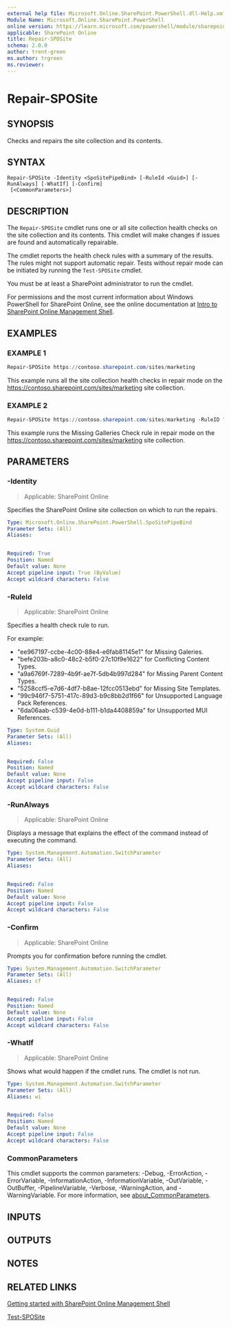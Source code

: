 ```yaml
---
external help file: Microsoft.Online.SharePoint.PowerShell.dll-Help.xml
Module Name: Microsoft.Online.SharePoint.PowerShell
online version: https://learn.microsoft.com/powershell/module/sharepoint-online/repair-sposite
applicable: SharePoint Online
title: Repair-SPOSite
schema: 2.0.0
author: trent-green
ms.author: trgreen
ms.reviewer:
---
```


# Repair-SPOSite

## SYNOPSIS

Checks and repairs the site collection and its contents.

## SYNTAX

```
Repair-SPOSite -Identity <SpoSitePipeBind> [-RuleId <Guid>] [-RunAlways] [-WhatIf] [-Confirm]
 [<CommonParameters>]
```

## DESCRIPTION

The `Repair-SPOSite` cmdlet runs one or all site collection health checks on the site collection and its contents.
This cmdlet will make changes if issues are found and automatically repairable.

The cmdlet reports the health check rules with a summary of the results.
The rules might not support automatic repair.
Tests without repair mode can be initiated by running the `Test-SPOSite` cmdlet.

You must be at least a SharePoint administrator to run the cmdlet.

For permissions and the most current information about Windows PowerShell for SharePoint Online, see the online documentation at [Intro to SharePoint Online Management Shell](/powershell/sharepoint/sharepoint-online/introduction-sharepoint-online-management-shell).

## EXAMPLES

### EXAMPLE 1

```powershell
Repair-SPOSite https://contoso.sharepoint.com/sites/marketing
```

This example runs all the site collection health checks in repair mode on the <https://contoso.sharepoint.com/sites/marketing> site collection.

### EXAMPLE 2

```powershell
Repair-SPOSite https://contoso.sharepoint.com/sites/marketing -RuleID "ee967197-ccbe-4c00-88e4-e6fab81145e1"
```

This example runs the Missing Galleries Check rule in repair mode on the <https://contoso.sharepoint.com/sites/marketing> site collection.

## PARAMETERS

### -Identity

> Applicable: SharePoint Online

Specifies the SharePoint Online site collection on which to run the repairs.

```yaml
Type: Microsoft.Online.SharePoint.PowerShell.SpoSitePipeBind
Parameter Sets: (All)
Aliases:


Required: True
Position: Named
Default value: None
Accept pipeline input: True (ByValue)
Accept wildcard characters: False
```

### -RuleId

> Applicable: SharePoint Online

Specifies a health check rule to run.

For example:

- "ee967197-ccbe-4c00-88e4-e6fab81145e1" for Missing Galeries.
- "befe203b-a8c0-48c2-b5f0-27c10f9e1622" for Conflicting Content Types.
- "a9a6769f-7289-4b9f-ae7f-5db4b997d284" for Missing Parent Content Types.
- "5258ccf5-e7d6-4df7-b8ae-12fcc0513ebd" for Missing Site Templates.
- "99c946f7-5751-417c-89d3-b9c8bb2d1f66" for Unsupported Language Pack References.
- "6da06aab-c539-4e0d-b111-b1da4408859a" for Unsupported MUI References.

```yaml
Type: System.Guid
Parameter Sets: (All)
Aliases:


Required: False
Position: Named
Default value: None
Accept pipeline input: False
Accept wildcard characters: False
```

### -RunAlways

> Applicable: SharePoint Online

Displays a message that explains the effect of the command instead of executing the command.

```yaml
Type: System.Management.Automation.SwitchParameter
Parameter Sets: (All)
Aliases:


Required: False
Position: Named
Default value: None
Accept pipeline input: False
Accept wildcard characters: False
```

### -Confirm

> Applicable: SharePoint Online

Prompts you for confirmation before running the cmdlet.

```yaml
Type: System.Management.Automation.SwitchParameter
Parameter Sets: (All)
Aliases: cf


Required: False
Position: Named
Default value: None
Accept pipeline input: False
Accept wildcard characters: False
```

### -WhatIf

> Applicable: SharePoint Online

Shows what would happen if the cmdlet runs.
The cmdlet is not run.

```yaml
Type: System.Management.Automation.SwitchParameter
Parameter Sets: (All)
Aliases: wi


Required: False
Position: Named
Default value: None
Accept pipeline input: False
Accept wildcard characters: False
```

### CommonParameters

This cmdlet supports the common parameters: -Debug, -ErrorAction, -ErrorVariable, -InformationAction, -InformationVariable, -OutVariable, -OutBuffer, -PipelineVariable, -Verbose, -WarningAction, and -WarningVariable. For more information, see [about_CommonParameters](https://go.microsoft.com/fwlink/?LinkID=113216).

## INPUTS

## OUTPUTS

## NOTES

## RELATED LINKS

[Getting started with SharePoint Online Management Shell](/powershell/sharepoint/sharepoint-online/connect-sharepoint-online)

[Test-SPOSite](Test-SPOSite.md)
